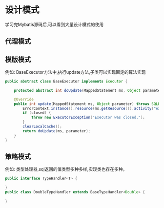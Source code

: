 # 设计模式
学习完Mybatis源码后,可以看到大量设计模式的使用

## 代理模式

## 模版模式
例如: BaseExecutor方法中,执行update方法,子类可以实现固定的算法实现
```java
public abstract class BaseExecutor implements Executor {
    
    protected abstract int doUpdate(MappedStatement ms, Object parameter) throws SQLException;

    @Override
    public int update(MappedStatement ms, Object parameter) throws SQLException {
        ErrorContext.instance().resource(ms.getResource()).activity("executing an update").object(ms.getId());
        if (closed) {
            throw new ExecutorException("Executor was closed.");
        }
        clearLocalCache();
        return doUpdate(ms, parameter);
    }
}
```
## 策略模式
例如: 类型处理器,sql返回的值类型多种多样,实现类也存在多种。
```java
public interface TypeHandler<T> {
    
}
public class DoubleTypeHandler extends BaseTypeHandler<Double> {
    
}
```


